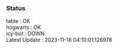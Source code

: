 ### Status


table : OK  
hogwarts : OK  
icy-bot : DOWN  
Latest Update : 2023-11-16 04:10:01.126978

